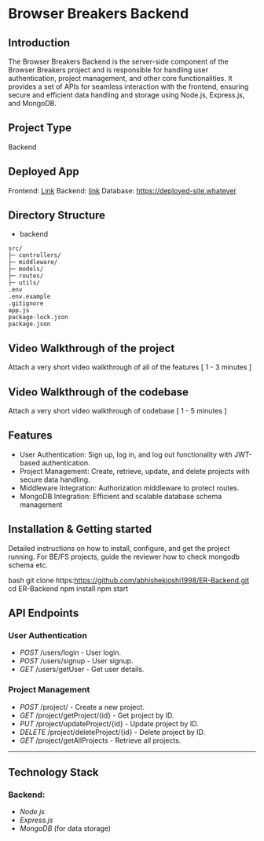 # Browser Breakers Backend

## Introduction
The Browser Breakers Backend is the server-side component of the Browser Breakers project and is responsible for handling user authentication, project management, and other core functionalities. It provides a set of APIs for seamless interaction with the frontend, ensuring secure and efficient data handling and storage using Node.js, Express.js, and MongoDB.

## Project Type
Backend 

## Deployed App
Frontend: [Link](https://entity-craft.vercel.app/)
Backend: [link](https://browser-breakers-be.onrender.com)
Database: https://deployed-site.whatever

## Directory Structure
- backend

```
src/
├─ controllers/
├─ middleware/
├─ models/
├─ routes/
├─ utils/
.env
.env.example
.gitignore
app.js
package-lock.json
package.json
```


## Video Walkthrough of the project
Attach a very short video walkthrough of all of the features [ 1 - 3 minutes ]

## Video Walkthrough of the codebase
Attach a very short video walkthrough of codebase [ 1 - 5 minutes ]

## Features
- User Authentication: Sign up, log in, and log out functionality with JWT-based authentication.
- Project Management: Create, retrieve, update, and delete projects with secure data handling.
- Middleware Integration: Authorization middleware to protect routes.
- MongoDB Integration: Efficient and scalable database schema management

## Installation & Getting started
Detailed instructions on how to install, configure, and get the project running. For BE/FS projects, guide the reviewer how to check mongodb schema etc.

bash
git clone https:https://github.com/abhishekjoshi1998/ER-Backend.git
cd ER-Backend
npm install
npm start


## API Endpoints

### User Authentication
- *POST* /users/login - User login.
- *POST* /users/signup - User signup.
- *GET* /users/getUser - Get user details.

### Project Management
- *POST* /project/ - Create a new project.
- *GET* /project/getProject/{id} - Get project by ID.
- *PUT* /project/updateProject/{id} - Update project by ID.
- *DELETE* /project/deleteProject/{id} - Delete project by ID.
- *GET* /project/getAllProjects - Retrieve all projects.

---

## Technology Stack

### Backend:
- *Node.js*
- *Express.js*
- *MongoDB* (for data storage)
